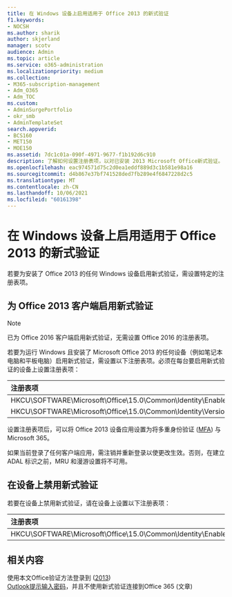 ```yaml
---
title: 在 Windows 设备上启用适用于 Office 2013 的新式验证
f1.keywords:
- NOCSH
ms.author: sharik
author: skjerland
manager: scotv
audience: Admin
ms.topic: article
ms.service: o365-administration
ms.localizationpriority: medium
ms.collection:
- M365-subscription-management
- Adm_O365
- Adm_TOC
ms.custom:
- AdminSurgePortfolio
- okr_smb
- AdminTemplateSet
search.appverid:
- BCS160
- MET150
- MOE150
ms.assetid: 7dc1c01a-090f-4971-9677-f1b192d6c910
description: 了解如何设置注册表项，以对已安装 2013 Microsoft Office新式验证。
ms.openlocfilehash: eac974571d75c2d0ea1eddf889d3c1b581e98a16
ms.sourcegitcommit: d4b867e37bf741528ded7fb289e4f6847228d2c5
ms.translationtype: MT
ms.contentlocale: zh-CN
ms.lasthandoff: 10/06/2021
ms.locfileid: "60161398"
---
```

# <a name="enable-modern-authentication-for-office-2013-on-windows-devices"></a>在 Windows 设备上启用适用于 Office 2013 的新式验证

若要为安装了 Office 2013 的任何 Windows 设备启用新式验证，需设置特定的注册表项。
  
## <a name="enable-modern-authentication-for-office-2013-clients"></a>为 Office 2013 客户端启用新式验证

> [!NOTE]
> 已为 Office 2016 客户端启用新式验证，无需设置 Office 2016 的注册表项。 
  
若要为运行 Windows 且安装了 Microsoft Office 2013 的任何设备（例如笔记本电脑和平板电脑）启用新式验证，需设置以下注册表项。必须在每台要启用新式验证的设备上设置注册表项：
  
|**注册表项**|**Type**|**值** |
|:-------|:------:|--------:|
|HKCU\SOFTWARE\Microsoft\Office\15.0\Common\Identity\EnableADAL  |REG_DWORD  |1  |
|HKCU\SOFTWARE\Microsoft\Office\15.0\Common\Identity\Version |REG_DWORD |1 |
   
设置注册表项后，可以将 Office 2013 设备应用设置为将多重身份验证 ([MFA](set-up-multi-factor-authentication.md)) 与 Microsoft 365。 
  
如果当前登录了任何客户端应用，需注销并重新登录以使更改生效。否则，在建立 ADAL 标识之前，MRU 和漫游设置将不可用。
  
## <a name="disable-modern-authentication-on-devices"></a>在设备上禁用新式验证

若要在设备上禁用新式验证，请在设备上设置以下注册表项：
  
|**注册表项**|**Type**|**值**|
|:-------|:------:|--------:|
|HKCU\SOFTWARE\Microsoft\Office\15.0\Common\Identity\EnableADAL |REG_DWORD|0|
   
## <a name="related-content"></a>相关内容

使用本文Office验证方法登录到 ([2013](https://support.microsoft.com/office/2b856342-170a-438e-9a4f-3c092394d3cb)) \
[Outlook提示输入密码](/outlook/troubleshoot/authentication/outlook-prompt-password-modern-authentication-enabled)，并且不使用新式验证连接到Office 365 (文章) 

